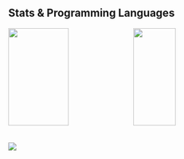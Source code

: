 

 ## Stats & Programming Languages
 
<div align="left">
<img height="195px" width="49%" src="https://github-readme-stats.vercel.app/api?username=dan1xk&show_icons=true&theme=transparent&include_all_commits=true&hide_border=true&count_private=true"/>
<img height="195px" width="41%" src="https://github-readme-stats.vercel.app/api/top-langs/?username=dan1xk&layout=compact&langs_count=7&hide_border=true&theme=transparent"/>	
</div>
<br/>

![](https://komarev.com/ghpvc/?username=dan1xk&style=for-the-badge)




  
